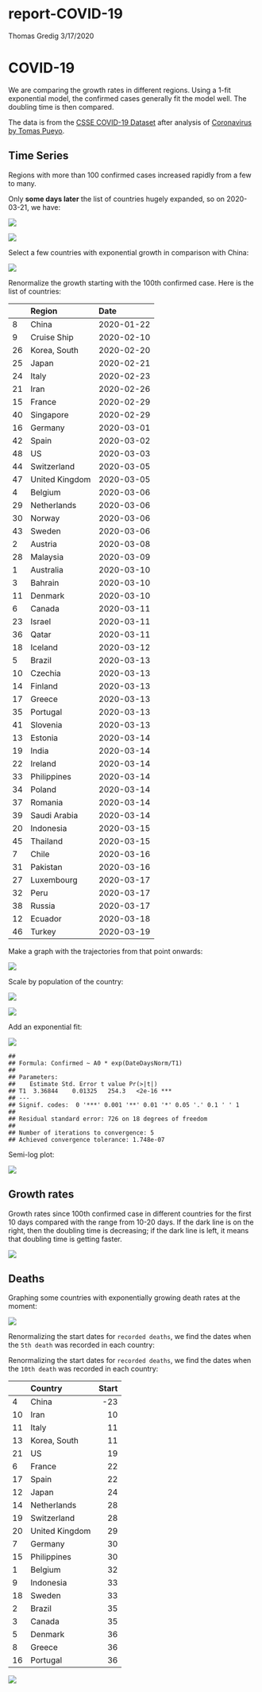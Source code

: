 report-COVID-19
================
Thomas Gredig
3/17/2020

# COVID-19

We are comparing the growth rates in different regions. Using a 1-fit
exponential model, the confirmed cases generally fit the model well. The
doubling time is then compared.

The data is from the [CSSE COVID-19
Dataset](https://github.com/CSSEGISandData/COVID-19) after analysis of
[Coronavirus by Tomas
Pueyo](https://medium.com/@tomaspueyo/coronavirus-act-today-or-people-will-die-f4d3d9cd99ca).

## Time Series

Regions with more than 100 confirmed cases increased rapidly from a few
to many.

Only **some days later** the list of countries hugely expanded, so on
2020-03-21, we have:

![](README_files/figure-gfm/unnamed-chunk-3-1.png)<!-- -->

![](README_files/figure-gfm/unnamed-chunk-4-1.png)<!-- -->

Select a few countries with exponential growth in comparison with China:

![](README_files/figure-gfm/unnamed-chunk-5-1.png)<!-- -->

Renormalize the growth starting with the 100th confirmed case. Here is
the list of countries:

|    | Region         | Date       |
| -- | :------------- | :--------- |
| 8  | China          | 2020-01-22 |
| 9  | Cruise Ship    | 2020-02-10 |
| 26 | Korea, South   | 2020-02-20 |
| 25 | Japan          | 2020-02-21 |
| 24 | Italy          | 2020-02-23 |
| 21 | Iran           | 2020-02-26 |
| 15 | France         | 2020-02-29 |
| 40 | Singapore      | 2020-02-29 |
| 16 | Germany        | 2020-03-01 |
| 42 | Spain          | 2020-03-02 |
| 48 | US             | 2020-03-03 |
| 44 | Switzerland    | 2020-03-05 |
| 47 | United Kingdom | 2020-03-05 |
| 4  | Belgium        | 2020-03-06 |
| 29 | Netherlands    | 2020-03-06 |
| 30 | Norway         | 2020-03-06 |
| 43 | Sweden         | 2020-03-06 |
| 2  | Austria        | 2020-03-08 |
| 28 | Malaysia       | 2020-03-09 |
| 1  | Australia      | 2020-03-10 |
| 3  | Bahrain        | 2020-03-10 |
| 11 | Denmark        | 2020-03-10 |
| 6  | Canada         | 2020-03-11 |
| 23 | Israel         | 2020-03-11 |
| 36 | Qatar          | 2020-03-11 |
| 18 | Iceland        | 2020-03-12 |
| 5  | Brazil         | 2020-03-13 |
| 10 | Czechia        | 2020-03-13 |
| 14 | Finland        | 2020-03-13 |
| 17 | Greece         | 2020-03-13 |
| 35 | Portugal       | 2020-03-13 |
| 41 | Slovenia       | 2020-03-13 |
| 13 | Estonia        | 2020-03-14 |
| 19 | India          | 2020-03-14 |
| 22 | Ireland        | 2020-03-14 |
| 33 | Philippines    | 2020-03-14 |
| 34 | Poland         | 2020-03-14 |
| 37 | Romania        | 2020-03-14 |
| 39 | Saudi Arabia   | 2020-03-14 |
| 20 | Indonesia      | 2020-03-15 |
| 45 | Thailand       | 2020-03-15 |
| 7  | Chile          | 2020-03-16 |
| 31 | Pakistan       | 2020-03-16 |
| 27 | Luxembourg     | 2020-03-17 |
| 32 | Peru           | 2020-03-17 |
| 38 | Russia         | 2020-03-17 |
| 12 | Ecuador        | 2020-03-18 |
| 46 | Turkey         | 2020-03-19 |

Make a graph with the trajectories from that point onwards:

![](README_files/figure-gfm/unnamed-chunk-7-1.png)<!-- -->

Scale by population of the country:

![](README_files/figure-gfm/unnamed-chunk-8-1.png)<!-- -->

![](README_files/figure-gfm/unnamed-chunk-9-1.png)<!-- -->

Add an exponential fit:

![](README_files/figure-gfm/unnamed-chunk-10-1.png)<!-- -->

    ## 
    ## Formula: Confirmed ~ A0 * exp(DateDaysNorm/T1)
    ## 
    ## Parameters:
    ##    Estimate Std. Error t value Pr(>|t|)    
    ## T1  3.36844    0.01325   254.3   <2e-16 ***
    ## ---
    ## Signif. codes:  0 '***' 0.001 '**' 0.01 '*' 0.05 '.' 0.1 ' ' 1
    ## 
    ## Residual standard error: 726 on 18 degrees of freedom
    ## 
    ## Number of iterations to convergence: 5 
    ## Achieved convergence tolerance: 1.748e-07

Semi-log plot:

![](README_files/figure-gfm/unnamed-chunk-11-1.png)<!-- -->

## Growth rates

Growth rates since 100th confirmed case in different countries for the
first 10 days compared with the range from 10-20 days. If the dark line
is on the right, then the doubling time is decreasing; if the dark line
is left, it means that doubling time is getting faster.

![](README_files/figure-gfm/unnamed-chunk-12-1.png)<!-- -->

## Deaths

Graphing some countries with exponentially growing death rates at the
moment:

![](README_files/figure-gfm/unnamed-chunk-14-1.png)<!-- -->

Renormalizing the start dates for `recorded deaths`, we find the dates
when the `5th death` was recorded in each country:

Renormalizing the start dates for `recorded deaths`, we find the dates
when the `10th death` was recorded in each country:

|    | Country        | Start |
| -- | :------------- | ----: |
| 4  | China          |  \-23 |
| 10 | Iran           |    10 |
| 11 | Italy          |    11 |
| 13 | Korea, South   |    11 |
| 21 | US             |    19 |
| 6  | France         |    22 |
| 17 | Spain          |    22 |
| 12 | Japan          |    24 |
| 14 | Netherlands    |    28 |
| 19 | Switzerland    |    28 |
| 20 | United Kingdom |    29 |
| 7  | Germany        |    30 |
| 15 | Philippines    |    30 |
| 1  | Belgium        |    32 |
| 9  | Indonesia      |    33 |
| 18 | Sweden         |    33 |
| 2  | Brazil         |    35 |
| 3  | Canada         |    35 |
| 5  | Denmark        |    36 |
| 8  | Greece         |    36 |
| 16 | Portugal       |    36 |

![](README_files/figure-gfm/unnamed-chunk-18-1.png)<!-- -->
